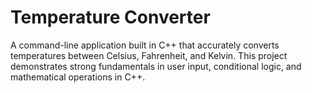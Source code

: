 # Temperature Converter 
A command-line application built in C++ that accurately converts temperatures between Celsius, Fahrenheit, and Kelvin. This project demonstrates strong fundamentals in user input, conditional logic, and mathematical operations in C++.
